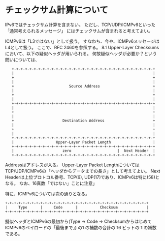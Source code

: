 # チェックサム計算について

IPv6ではチェックサム計算を含まない。
ただし、TCP/UDP/ICMPv6といった「通常考えられるメッセージ」
にはチェックサムが含まれると考えてよい。

ICMPv6は「L3ではない」として扱う。
すなわち、今や、ICMPv6メッセージはL4として扱う。
ここで、RFC 2460を参照する。
8.1 Upper-Layer Checksumsにおいて、以下の疑似ヘッダが用いられる。
何故疑似ヘッダが必要か？という問いについては、


```
   +-+-+-+-+-+-+-+-+-+-+-+-+-+-+-+-+-+-+-+-+-+-+-+-+-+-+-+-+-+-+-+-+
   |                                                               |
   +                                                               +
   |                                                               |
   +                         Source Address                        +
   |                                                               |
   +                                                               +
   |                                                               |
   +-+-+-+-+-+-+-+-+-+-+-+-+-+-+-+-+-+-+-+-+-+-+-+-+-+-+-+-+-+-+-+-+
   |                                                               |
   +                                                               +
   |                                                               |
   +                      Destination Address                      +
   |                                                               |
   +                                                               +
   |                                                               |
   +-+-+-+-+-+-+-+-+-+-+-+-+-+-+-+-+-+-+-+-+-+-+-+-+-+-+-+-+-+-+-+-+
   |                   Upper-Layer Packet Length                   |
   +-+-+-+-+-+-+-+-+-+-+-+-+-+-+-+-+-+-+-+-+-+-+-+-+-+-+-+-+-+-+-+-+
   |                      zero                     |  Next Header  |
   +-+-+-+-+-+-+-+-+-+-+-+-+-+-+-+-+-+-+-+-+-+-+-+-+-+-+-+-+-+-+-+-+
```


Addressはアドレスが入る。
Upper-Layer Packet LengthについてはTCP/UDP/ICMPv6の「ヘッダからデータまでの長さ」として考えてよい。
Next Headerは上位プロトコル番号、TCP(6), UDP(17)であり、ICMPv6は特に(58)となる。
なお、16真数「ではない」ことに注意」

特に、ICMPv6については次の通りとなる。

```
+-+-+-+-+-+-+-+-+-+-+-+-+-+-+-+-+-+-+-+-+-+-+-+-+-+-+-+-+-+-+-+-+
|     Type      |     Code      |          Checksum             |
+-+-+-+-+-+-+-+-+-+-+-+-+-+-+-+-+-+-+-+-+-+-+-+-+-+-+-+-+-+-+-+-+
```

擬似ヘッダとICMPv6の最初から(Type -> Code -> ChecksumからはじめてICMPv6のペイロードの「最後まで」)
の1 の補数の合計の 16 ビットの 1 の補数である。